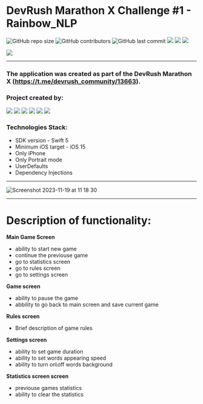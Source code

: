 # DevRush Marathon X Challenge #1 - Rainbow_NLP
![GitHub repo size](https://img.shields.io/github/repo-size/pashaGriDev/Rainbow_NLP)  ![GitHub contributors](https://img.shields.io/github/contributors/pashaGriDev/Rainbow_NLP)   ![GitHub last commit](https://img.shields.io/github/last-commit/pashaGriDev/Rainbow_NLP) ![][ios] ![][swift] ![][uikit]

![](https://github.com/DanilaBolshakov1999/CHALLENGE_2_Best_Recipes/blob/development/readmeVideo.gif)

---
### The application was created as part of the DevRush Marathon X (https://t.me/devrush_community/13663).
### Project created by:
<p align="left"> 
<a href="https://github.com/pashaGriDev">
<img src="https://img.shields.io/badge/pashaGriDev (TeamLead)-blue"/></a>
<a href="https://github.com/Qewhouse">
<img src="https://img.shields.io/badge/Qewhouse-red"/></a>
<a href="https://github.com/Hesoyam07">
<img src="https://img.shields.io/badge/Hesoyam07-green"/></a>
<a href="https://github.com/KrasnovYuri">
<img src="https://img.shields.io/badge/KrasnovYuri-yellow"/></a>
  <a href="https://github.com/markraitman">
<img src="https://img.shields.io/badge/markraitman-purple"/></a>
  <a href="https://github.com/UdachiTomo">
<img src="https://img.shields.io/badge/UdachiTomo-cyan"/></a>
</p>

### Technologies Stack:
* SDK version - Swift 5
* Minimum iOS target - iOS 15
* Only iPhone
* Only Portrait mode
* UserDefaults
* Dependency Injections

---

![Screenshot 2023-11-19 at 11 18 30](https://github.com/pashaGriDev/Rainbow_NLP/assets/31271156/282393cb-bbc6-48a5-8328-3816fabd2a4c)


---
# Description of functionality:

**Main Game Screen**
* ability to start new game
* continue the previouse game
* go to statistics screen
* go to rules screen
* go to settings screen

**Game screen**
* ability to pause the game
* abbility to go back to main screen and save current game

**Rules screen**
* Brief description of game rules

**Settings screen**
* ability to set game duration
* ability to set words appearing speed
* ability to turn on\off words background

**Statistics screen screen**
* previouse games statistics
* ability to clear the statistics


[ios]: https://img.shields.io/badge/iOS-15.0-critical
[swift]: https://img.shields.io/badge/-Swift-9cf
[uikit]: https://img.shields.io/badge/-UIKit-blue
